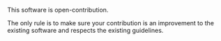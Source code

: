 This software is open-contribution.

The only rule is to make sure your contribution is an improvement to the existing software and respects the existing guidelines.
